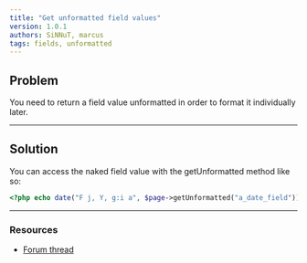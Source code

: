 ```yaml
---
title: "Get unformatted field values"
version: 1.0.1
authors: SiNNuT, marcus
tags: fields, unformatted
---
```


## Problem

You need to return a field value unformatted in order to format it individually later.

---

## Solution

You can access the naked field value with the getUnformatted method like so:

```php
<?php echo date("F j, Y, g:i a", $page->getUnformatted("a_date_field")); ?>
```

---

### Resources

-   [Forum thread](https://processwire.com/talk/topic/1978-how-to-format-dates-in-templates/#entry18517)
